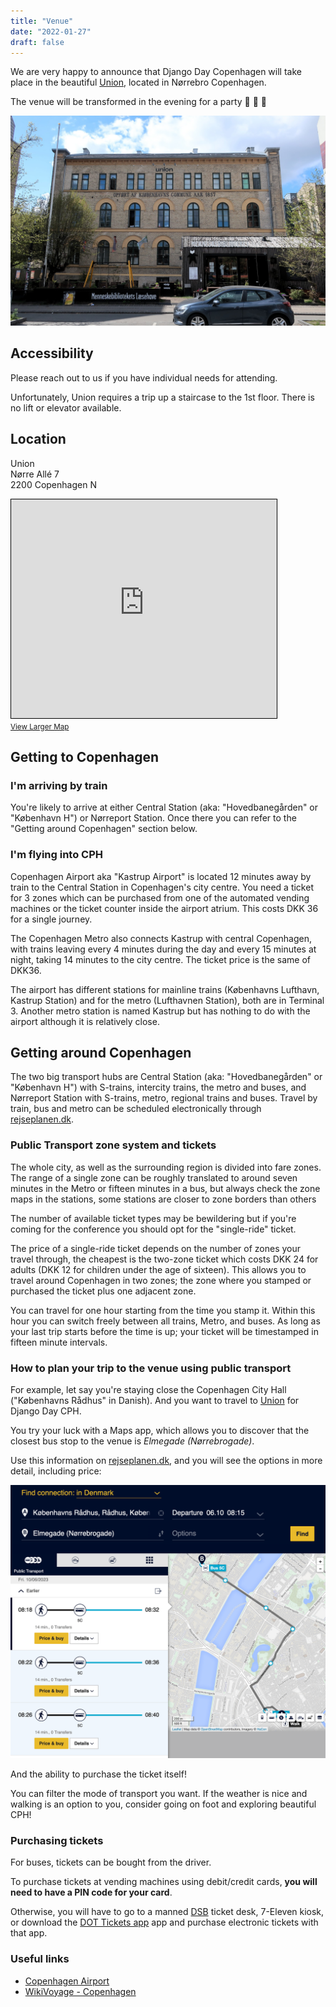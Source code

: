 ```yaml
---
title: "Venue"
date: "2022-01-27"
draft: false
---
```


We are very happy to announce that Django Day Copenhagen will take place in the beautiful [Union](https://union.kk.dk/), located in Nørrebro Copenhagen.

The venue will be transformed in the evening for a party 🎉 🥂 🍻

![Union building](building.jpeg)

## Accessibility

Please reach out to us if you have individual needs for attending.

Unfortunately, Union requires a trip up a staircase to the 1st floor.
There is no lift or elevator available.

## Location

Union<br>
Nørre Allé 7<br>
2200 Copenhagen N

<iframe width="425" height="350" frameborder="0" scrolling="no" marginheight="0" marginwidth="0" src="https://www.openstreetmap.org/export/embed.html?bbox=12.556782960891725%2C55.68994147615267%2C12.564207315444948%2C55.69318282025562&amp;layer=mapnik&amp;marker=55.69156218179477%2C12.560495138168335" style="border: 1px solid black"></iframe><br/><small><a href="https://www.openstreetmap.org/?mlat=55.69156&amp;mlon=12.56050#map=17/55.69156/12.56050">View Larger Map</a></small>

## Getting to Copenhagen

### I'm arriving by train

You're likely to arrive at either Central Station (aka: "Hovedbanegården" or "København H") or Nørreport Station. Once there you can refer to the "Getting around Copenhagen" section below.

### I'm flying into CPH

Copenhagen Airport aka "Kastrup Airport" is located 12 minutes away by train to the Central Station in Copenhagen's city centre. You need a ticket for 3 zones which can be purchased from one of the automated vending machines or the ticket counter inside the airport atrium. This costs DKK 36 for a single journey.

The Copenhagen Metro also connects Kastrup with central Copenhagen, with trains leaving every 4 minutes during the day and every 15 minutes at night, taking 14 minutes to the city centre. The ticket price is the same of DKK36.

The airport has different stations for mainline trains (Københavns Lufthavn, Kastrup Station) and for the metro (Lufthavnen Station), both are in Terminal 3. Another metro station is named Kastrup but has nothing to do with the airport although it is relatively close.

## Getting around Copenhagen

The two big transport hubs are Central Station (aka: "Hovedbanegården" or "København H") with S-trains, intercity trains, the metro and buses, and Nørreport Station with S-trains, metro, regional trains and buses. Travel by train, bus and metro can be scheduled electronically through [rejseplanen.dk](https://rejseplanen.dk/).

### Public Transport zone system and tickets

The whole city, as well as the surrounding region is divided into fare zones. The range of a single zone can be roughly translated to around seven minutes in the Metro or fifteen minutes in a bus, but always check the zone maps in the stations, some stations are closer to zone borders than others

The number of available ticket types may be bewildering but if you're coming for the conference you should opt for the "single-ride" ticket.

The price of a single-ride ticket depends on the number of zones your travel through, the cheapest is the two-zone ticket which costs DKK 24 for adults (DKK 12 for children under the age of sixteen). This allows you to travel around Copenhagen in two zones; the zone where you stamped or purchased the ticket plus one adjacent zone.

You can travel for one hour starting from the time you stamp it. Within this hour you can switch freely between all trains, Metro, and buses. As long as your last trip starts before the time is up; your ticket will be timestamped in fifteen minute intervals.

### How to plan your trip to the venue using public transport

For example, let say you're staying close the Copenhagen City Hall ("Københavns Rådhus" in Danish). And you want to travel to [Union](https://union.kk.dk/) for Django Day CPH.

You try your luck with a Maps app, which allows you to discover that the closest bus stop to the venue is _Elmegade (Nørrebrogade)_.

Use this information on [rejseplanen.dk](https://rejseplanen.dk/), and you will see the options in more detail, including price:

![rejseplanen.dk screenshot](rejseplanen.png)

And the ability to purchase the ticket itself!

You can filter the mode of transport you want. If the weather is nice and walking is an option to you, consider going on foot and exploring beautiful CPH!

### Purchasing tickets

For buses, tickets can be bought from the driver.

To purchase tickets at vending machines using debit/credit cards, **you will need to have a PIN code for your card**.

Otherwise, you will have to go to a manned [DSB](https://www.dsb.dk/en/) ticket desk, 7-Eleven kiosk, or download the [DOT Tickets app](https://dinoffentligetransport.dk/en/tickets/sales-outlets/dot-tickets-app/) app and purchase electronic tickets with that app.

### Useful links

* [Copenhagen Airport](https://www.cph.dk/en)
* [WikiVoyage - Copenhagen](https://en.wikivoyage.org/wiki/Copenhagen)
